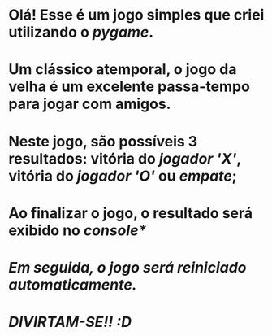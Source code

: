 # Olá! Esse é um jogo simples que criei utilizando o *pygame*.
# Um clássico atemporal, o jogo da velha é um excelente passa-tempo para jogar com amigos. 

# Neste jogo, são possíveis 3 resultados: vitória do *jogador 'X'*, vitória do *jogador 'O'* ou *empate*;

# Ao finalizar o jogo, o resultado será exibido no <strong><em>console*<em/><strong/>
# Em seguida, o jogo será reiniciado automaticamente.


# DIVIRTAM-SE!! :D